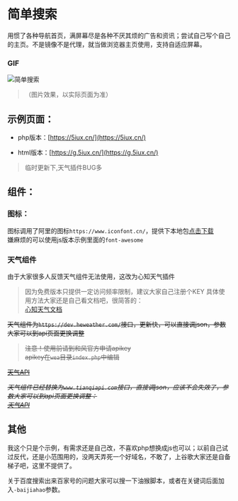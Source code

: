 # 简单搜索  

用惯了各种导航首页，满屏幕尽是各种不厌其烦的广告和资讯；尝试自己写个自己的主页。不是镜像不是代理，就当做浏览器主页使用，支持自适应屏幕。  


###  GIF
![简单搜索](https://raw.githubusercontent.com/5iux/sou/master/img0726.gif)
> （图片效果，以实际页面为准） 



## 示例页面：    
 
+ php版本：[https://5iux.cn/](https://5iux.cn/)  

+ html版本：[https://g.5iux.cn/](https://g.5iux.cn/)  


> 临时更新下,天气插件BUG多
  


## 组件：  

### 图标：
图标调用了阿里的图标`https://www.iconfont.cn/`，提供下本地包[点击下载](https://raw.githubusercontent.com/5iux/sou/master/icon.zip)  
嫌麻烦的可以使用js版本示例里面的`font-awesome`  
### 天气组件  

由于大家很多人反馈天气组件无法使用，这改为心知天气插件  

> 因为免费版本只提供一定访问频率限制，建议大家自己注册个KEY
> 具体使用方法大家还是自己看文档吧，很简答的：  
> [心知天气文档](https://docs.seniverse.com/widget/start/get.html)  


~~天气组件为`https://dev.heweather.com/`接口，更新快，可以直接调json，参数大家可以到api页面更换调整~~
> ~~注意！使用前请到和风官方申请apikey~~   
> ~~apikey在`wea`目录`index.php`中编辑~~  


~~[天气API](https://dev.heweather.com/docs/api/weather)~~

*~~天气组件已经替换为`www.tianqiapi.com`接口，直接调json，应该不会失效了，参数大家可以到api页面更换调整：~~*   
*~~[天气API](https://www.tianqiapi.com/?action=v1)~~*  



## 其他
我这个只是个示例，有需求还是自己改，不喜欢php想换成js也可以；以前自己试过反代，还是小范围用的，没两天弄死一个好域名，不敢了，上谷歌大家还是自备梯子吧，这里不提供了。  

关于百度搜索出来百家号的问题大家可以搜一下油猴脚本，或者在关键词后面加入`-baijiahao`参数。

